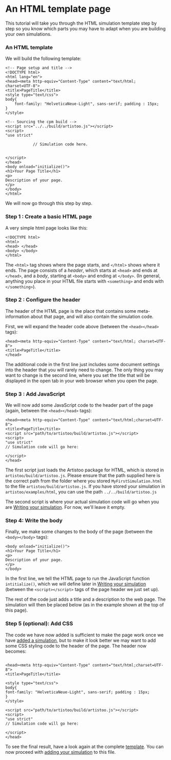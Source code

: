 # An HTML template page

This tutorial will take you through the HTML simulation template 
step by step so you know which parts you may have to adapt when 
you are building your own simulations.

### An HTML template

We will build the following template:

```$xslt
<!-- Page setup and title -->
<!DOCTYPE html>
<html lang="en">
<head><meta http-equiv="Content-Type" content="text/html;
charset=UTF-8">
<title>PageTitle</title>
<style type="text/css"> 
body{
    font-family: "HelveticaNeue-Light", sans-serif; padding : 15px;
}
</style>

<!-- Sourcing the cpm build -->
<script src="../../build/artistoo.js"></script>
<script>
"use strict"

            // Simulation code here.


</script>
</head>
<body onload="initialize()">
<h1>Your Page Title</h1>
<p>
Description of your page.
</p>
</body>
</html>
```

We will now go through this step by step.

### Step 1 : Create a basic HTML page

A very simple html page looks like this:

```$xslt
<!DOCTYPE html>
<html>
<head> </head>
<body> </body>
</html>
```

The `<html>` tag shows where the page starts, and `</html>` shows where it ends.
The page consists of a *header*, which starts at `<head>` and ends at `</head>`,
and a *body*, starting at `<body>` and ending at `</body>`. (In general,
anything you place in your HTML file starts with `<something>` and ends with
`</something>`).

### Step 2 : Configure the header

The header of the HTML page is the place that contains some meta-information
about that page, and will also contain the simulation code.

First, we will expand the header code above (between the `<head></head>` tags):

```$xslt
<head><meta http-equiv="Content-Type" content="text/html; charset=UTF-8">
<title>PageTitle</title>
</head>
```

The additional code in the first line just includes some document settings into 
the header that you will rarely need to change. The only thing you may want to 
change is the second line, where you set the title that will be displayed
in the open tab in your web browser when you open the page.

### Step 3 : Add JavaScript

We will now add some JavaScript code to the header part of the page (again,
between the `<head></head>` tags):

```$xslt
<head><meta http-equiv="Content-Type" content="text/html;charset=UTF-8">
<title>PageTitle</title>
<script src="path/to/artistoo/build/artistoo.js"></script>
<script>
"use strict"
// Simulation code will go here:

</script>
</head>
```

The first script just loads the Artistoo package for HTML, which is stored in
`artistoo/build/artistoo.js`. Please ensure that the path supplied here is the correct
path from the folder where you stored `MyFirstSimulation.html` to the file
`artistoo/build/artistoo.js`. If you have stored your simulation in `artistoo/examples/html`,
you can use the path `../../build/artistoo.js`


The second script is where your actual simulation code
will go when you are [Writing your simulation](quickstart.html#writing-your-simulation).
For now, we'll leave it empty.

### Step 4: Write the body

Finally, we make some changes to the body of the page (between the `<body></body>` tags):

```$xslt
<body onload="initialize()">
<h1>Your Page Title</h1>
<p>
Description of your page.
</p>
</body>
```

In the first line, we tell the HTML page to run the JavaScript function 
`intitialize()`, which we will define later in 
[Writing your simulation](quickstart.html#writing-your-simulation) (between the 
`<script></script>` tags of the page header we just set up).

The rest of the code just adds a title and a description to the web page.
The simulation will then be placed below (as in the example shown
at the top of this page).

### Step 5 (optional): Add CSS

The code we have now added is sufficient to make the page work once we have
[added a simulation](quickstart.html#writing-your-simulation), but to make it look better we
may want to add some CSS styling code to the header of the page. The header now
becomes:

```$xslt

<head><meta http-equiv="Content-Type" content="text/html;charset=UTF-8">
<title>PageTitle</title>

<style type="text/css"> 
body{
font-family: "HelveticaNeue-Light", sans-serif; padding : 15px;
}
</style>

<script src="path/to/artistoo/build/artistoo.js"></script>
<script>
"use strict"
// Simulation code will go here:

</script>
</head>
```

To see the final result, have a look again at the complete
 [template](#an-html-template). You can now proceed with
 [adding your simulation](quickstart.html#writing-your-simulation) to this file.